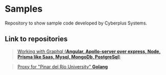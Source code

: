 # Samples
Repository to show sample code developed by Cyberplus Systems.

## Link to repositories

> <a href="https://github.com/ysantalla/gondor" target="_blank">Working with Graphql (**Angular, Apollo-server over express, Node, Prisma like Saas, Mysql, MongoDb, PostgreSql**)</a> 

> <a href="https://github.com/lamg/pmproxy" target="_blank">Proxy for "Pinar del Río University" **Golang**</a> 